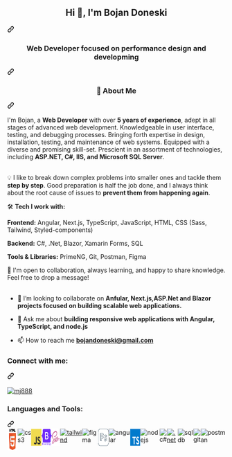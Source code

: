 <article class="markdown-body entry-content container-lg f5" itemprop="text">
   <div class="markdown-heading" dir="auto">
     <h1 align="center" class="heading-element" dir="auto">Hi 👋, I'm Bojan Doneski</h1>
     <a id="user-content-hi--im-miroslav-jovic" class="anchor" aria-label="Permalink: Hi 👋, I'm Boja Doneski" href="#hi--im-bojan-doneski">
       <svg class="octicon octicon-link" viewBox="0 0 16 16" version="1.1" width="16" height="16" aria-hidden="true">
         <path d="m7.775 3.275 1.25-1.25a3.5 3.5 0 1 1 4.95 4.95l-2.5 2.5a3.5 3.5 0 0 1-4.95 0 .751.751 0 0 1 .018-1.042.751.751 0 0 1 1.042-.018 1.998 1.998 0 0 0 2.83 0l2.5-2.5a2.002 2.002 0 0 0-2.83-2.83l-1.25 1.25a.751.751 0 0 1-1.042-.018.751.751 0 0 1-.018-1.042Zm-4.69 9.64a1.998 1.998 0 0 0 2.83 0l1.25-1.25a.751.751 0 0 1 1.042.018.751.751 0 0 1 .018 1.042l-1.25 1.25a3.5 3.5 0 1 1-4.95-4.95l2.5-2.5a3.5 3.5 0 0 1 4.95 0 .751.751 0 0 1-.018 1.042.751.751 0 0 1-1.042.018 1.998 1.998 0 0 0-2.83 0l-2.5 2.5a1.998 1.998 0 0 0 0 2.83Z"></path>
      </svg>
    </a>
</div>
<div class="markdown-heading" dir="auto"><h3 align="center" class="heading-element" dir="auto">Web Developer focused on performance design and developming</h3><a id="user-content-frontend-developer-focused-on-performance-and-design" class="anchor" aria-label="Permalink: Frontend Developer focused on performance and design" href="#frontend-developer-focused-on-performance-and-design"><svg class="octicon octicon-link" viewBox="0 0 16 16" version="1.1" width="16" height="16" aria-hidden="true"><path d="m7.775 3.275 1.25-1.25a3.5 3.5 0 1 1 4.95 4.95l-2.5 2.5a3.5 3.5 0 0 1-4.95 0 .751.751 0 0 1 .018-1.042.751.751 0 0 1 1.042-.018 1.998 1.998 0 0 0 2.83 0l2.5-2.5a2.002 2.002 0 0 0-2.83-2.83l-1.25 1.25a.751.751 0 0 1-1.042-.018.751.751 0 0 1-.018-1.042Zm-4.69 9.64a1.998 1.998 0 0 0 2.83 0l1.25-1.25a.751.751 0 0 1 1.042.018.751.751 0 0 1 .018 1.042l-1.25 1.25a3.5 3.5 0 1 1-4.95-4.95l2.5-2.5a3.5 3.5 0 0 1 4.95 0 .751.751 0 0 1-.018 1.042.751.751 0 0 1-1.042.018 1.998 1.998 0 0 0-2.83 0l-2.5 2.5a1.998 1.998 0 0 0 0 2.83Z"></path></svg></a></div>
<div class="markdown-heading" dir="auto"><h3 align="center" class="heading-element" dir="auto">🚀 About Me</h3><a id="user-content--about-me" class="anchor" aria-label="Permalink: 🚀 About Me" href="#-about-me"><svg class="octicon octicon-link" viewBox="0 0 16 16" version="1.1" width="16" height="16" aria-hidden="true"><path d="m7.775 3.275 1.25-1.25a3.5 3.5 0 1 1 4.95 4.95l-2.5 2.5a3.5 3.5 0 0 1-4.95 0 .751.751 0 0 1 .018-1.042.751.751 0 0 1 1.042-.018 1.998 1.998 0 0 0 2.83 0l2.5-2.5a2.002 2.002 0 0 0-2.83-2.83l-1.25 1.25a.751.751 0 0 1-1.042-.018.751.751 0 0 1-.018-1.042Zm-4.69 9.64a1.998 1.998 0 0 0 2.83 0l1.25-1.25a.751.751 0 0 1 1.042.018.751.751 0 0 1 .018 1.042l-1.25 1.25a3.5 3.5 0 1 1-4.95-4.95l2.5-2.5a3.5 3.5 0 0 1 4.95 0 .751.751 0 0 1-.018 1.042.751.751 0 0 1-1.042.018 1.998 1.998 0 0 0-2.83 0l-2.5 2.5a1.998 1.998 0 0 0 0 2.83Z"></path></svg></a></div>
<p align="left" dir="auto"></p>
I'm Bojan, a <b>Web Developer</b> with over <b>5 years of experience</b>, adept in all stages of advanced
web development. Knowledgeable in user interface, testing, and debugging
processes. Bringing forth expertise in design, installation, testing, and maintenance of
web systems. Equipped with a diverse and promising skill-set. Prescient in an
assortment of technologies, including <b>ASP.NET, C#, IIS, and Microsoft SQL Server</b>.
<br><br>
<p dir="auto">💡 I like to break down complex problems into smaller ones and tackle them <b>step by step</b>. Good preparation is half the job done, and I always think about the root cause of issues to <b>prevent them from happening again</b>.</p>
<p dir="auto">🛠️ <b>Tech I work with:</b></p>
<p dir="auto"><b>Frontend:</b> Angular, Next.js, TypeScript, JavaScript, HTML, CSS (Sass, Tailwind, Styled-components)</p>
<p dir="auto"><b>Backend:</b> C#, .Net, Blazor, Xamarin Forms, SQL</p>
<p dir="auto"><b>Tools &amp; Libraries:</b> PrimeNG, Git, Postman, Figma</p>
<p dir="auto">🚀 I'm open to collaboration, always learning, and happy to share knowledge. Feel free to drop a message!
<br><br></p>
<ul dir="auto">
<li>
<p dir="auto">👯 I’m looking to collaborate on <strong>Anfular, Next.js,ASP.Net and Blazor projects focused on building scalable web applications.</strong></p>
</li>
<li>
<p dir="auto">💬 Ask me about <strong>building responsive web applications with Angular, TypeScript, and node.js</strong></p>
</li>
<li>
<p dir="auto">📫 How to reach me <strong><a href="mailto:bojandoneski@gmail.com">bojandoneski@gmail.com</a></strong></p>
</li>

</ul>
<div class="markdown-heading" dir="auto"><h3 align="left" class="heading-element" dir="auto">Connect with me:</h3><a id="user-content-connect-with-me" class="anchor" aria-label="Permalink: Connect with me:" href="#connect-with-me"><svg class="octicon octicon-link" viewBox="0 0 16 16" version="1.1" width="16" height="16" aria-hidden="true"><path d="m7.775 3.275 1.25-1.25a3.5 3.5 0 1 1 4.95 4.95l-2.5 2.5a3.5 3.5 0 0 1-4.95 0 .751.751 0 0 1 .018-1.042.751.751 0 0 1 1.042-.018 1.998 1.998 0 0 0 2.83 0l2.5-2.5a2.002 2.002 0 0 0-2.83-2.83l-1.25 1.25a.751.751 0 0 1-1.042-.018.751.751 0 0 1-.018-1.042Zm-4.69 9.64a1.998 1.998 0 0 0 2.83 0l1.25-1.25a.751.751 0 0 1 1.042.018.751.751 0 0 1 .018 1.042l-1.25 1.25a3.5 3.5 0 1 1-4.95-4.95l2.5-2.5a3.5 3.5 0 0 1 4.95 0 .751.751 0 0 1-.018 1.042.751.751 0 0 1-1.042.018 1.998 1.998 0 0 0-2.83 0l-2.5 2.5a1.998 1.998 0 0 0 0 2.83Z"></path></svg></a></div>
<p align="left" dir="auto">
<a href="https://www.linkedin.com/in/bojan-doneski-246991143/" rel="nofollow"><img align="center" src="https://raw.githubusercontent.com/rahuldkjain/github-profile-readme-generator/master/src/images/icons/Social/linked-in-alt.svg" alt="mj888" height="30" width="40" style="max-width: 100%;"></a>
</p>
<div class="markdown-heading" dir="auto"><h3 align="left" class="heading-element" dir="auto">Languages and Tools:</h3><a id="user-content-languages-and-tools" class="anchor" aria-label="Permalink: Languages and Tools:" href="#languages-and-tools"><svg class="octicon octicon-link" viewBox="0 0 16 16" version="1.1" width="16" height="16" aria-hidden="true"><path d="m7.775 3.275 1.25-1.25a3.5 3.5 0 1 1 4.95 4.95l-2.5 2.5a3.5 3.5 0 0 1-4.95 0 .751.751 0 0 1 .018-1.042.751.751 0 0 1 1.042-.018 1.998 1.998 0 0 0 2.83 0l2.5-2.5a2.002 2.002 0 0 0-2.83-2.83l-1.25 1.25a.751.751 0 0 1-1.042-.018.751.751 0 0 1-.018-1.042Zm-4.69 9.64a1.998 1.998 0 0 0 2.83 0l1.25-1.25a.751.751 0 0 1 1.042.018.751.751 0 0 1 .018 1.042l-1.25 1.25a3.5 3.5 0 1 1-4.95-4.95l2.5-2.5a3.5 3.5 0 0 1 4.95 0 .751.751 0 0 1-.018 1.042.751.751 0 0 1-1.042.018 1.998 1.998 0 0 0-2.83 0l-2.5 2.5a1.998 1.998 0 0 0 0 2.83Z"></path></svg></a></div>
<div align="left">
  <div style="display: flex;">
   <a https://www.w3.org/html/ rel="nofollow" width="60"> <img src="https://raw.githubusercontent.com/devicons/devicon/master/icons/html5/html5-original-wordmark.svg" alt="html5" width="50" height="50" style="max-width: 100%;"> </a> 
   <a https://www.w3schools.com/css/ rel="nofollow" width="60"> <img src="https://cdn.worldvectorlogo.com/logos/css-3.svg" alt="css3" width="40" height="40" style="max-width: 100%;"> </a>
   <a https://developer.mozilla.org/en-US/docs/Web/JavaScript rel="nofollow" width="60"> <img src="https://raw.githubusercontent.com/devicons/devicon/master/icons/javascript/javascript-original.svg" alt="javascript" width="50" height="40" style="max-width: 100%;"> </a> <a https://getbootstrap.com rel="nofollow"> <img src="https://raw.githubusercontent.com/devicons/devicon/master/icons/bootstrap/bootstrap-plain-wordmark.svg" alt="bootstrap" width="50" height="40" style="max-width: 100%;"> </a> 
   <a https://sass-lang.com rel="nofollow"> <img src="https://raw.githubusercontent.com/devicons/devicon/master/icons/sass/sass-original.svg" alt="sass" width="40" height="40" style="max-width: 100%;"> </a>
   <a target="_blank" rel="noopener noreferrer" href=""><img src="https://icon.icepanel.io/Technology/svg/Tailwind-CSS.svg" alt="tailwind" width="50" height="40" style="max-width: 100%;"></a><a https://www.figma.com rel="nofollow" width="60"> <img src="https://camo.githubusercontent.com/e5c1b4b7d59d58f0607fede5dd922211257cd09031f3c2370308ab4e34356299/68747470733a2f2f7777772e766563746f726c6f676f2e7a6f6e652f6c6f676f732f6669676d612f6669676d612d69636f6e2e737667" alt="figma" width="40" height="40" data-canonical-src="https://www.vectorlogo.zone/logos/figma/figma-icon.svg" style="max-width: 100%;"> </a>
   <a href="https://www.photoshop.com/en" rel="nofollow"> <img src="https://raw.githubusercontent.com/devicons/devicon/master/icons/photoshop/photoshop-line.svg" alt="photoshop" width="50" height="40" style="max-width: 100%;"> </a><a rel="nofollow"> <img src="https://www.clipartmax.com/png/middle/284-2848454_angular-icon-logo-png-transparent-angular-logo.png" alt="angular" width="50" height="40" data-canonical-src="https://www.vectorlogo.zone/logos/firebase/firebase-icon.svg" style="max-width: 100%;"> </a>
 <a www.typescriptlang.org rel="nofollow"> <img src="https://raw.githubusercontent.com/devicons/devicon/master/icons/typescript/typescript-original.svg" alt="typescript" width="50" height="40" style="max-width: 100%;"> </a>
   <a https://nodejs.org/" rel="nofollow"> <img src="https://w7.pngwing.com/pngs/56/223/png-transparent-node-js-javascript-computer-icons-github-angle-text-logo.png" alt="nodejs" width="70" height="40"  style="max-width: 100%;"> </a>
   <a  rel="nofollow"> <img src="https://banner2.cleanpng.com/20180831/iua/kisspng-c-programming-language-logo-microsoft-visual-stud-atlas-portfolio-1713945971245.webp" alt="c#" width="40" height="40" style="max-width: 100%;"> </a>
   <a href="" rel="nofollow"> <img src="https://upload.wikimedia.org/wikipedia/commons/thumb/7/7d/Microsoft_.NET_logo.svg/1200px-Microsoft_.NET_logo.svg.png" alt=".net" width="50" height="40" style="max-width: 100%;"> </a>
   <a https://www.w3schools.com/sql/ rel="nofollow"> <img src="https://static-00.iconduck.com/assets.00/sql-database-generic-icon-1521x2048-d0vdpxpg.png" alt="sqldb" width="50" height="40" style="max-width: 100%;"> </a><a https://git-scm.com/ rel="nofollow"> <img src="https://camo.githubusercontent.com/ff5301ef7472dbdf522b776167a8af8c326299fe8175e53f6b052bbcc04533e3/68747470733a2f2f7777772e766563746f726c6f676f2e7a6f6e652f6c6f676f732f6769742d73636d2f6769742d73636d2d69636f6e2e737667" alt="git" width="50" height="40" data-canonical-src="https://www.vectorlogo.zone/logos/git-scm/git-scm-icon.svg" style="max-width: 100%;"> </a>    <a https://postman.com rel="nofollow"> <img src="https://camo.githubusercontent.com/5c2595c2fcc9ef7ffa97d14f868547d945d5cee65045377c7c34611b5a67c139/68747470733a2f2f7777772e766563746f726c6f676f2e7a6f6e652f6c6f676f732f676574706f73746d616e2f676574706f73746d616e2d69636f6e2e737667" alt="postman" width="40" height="40" data-canonical-src="https://www.vectorlogo.zone/logos/getpostman/getpostman-icon.svg" style="max-width: 100%;"> </a>       </div></div>
</article>
  </div>
